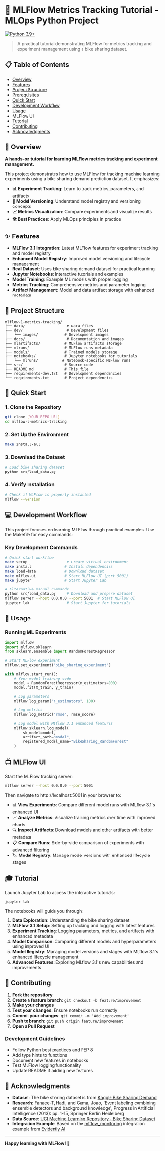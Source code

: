 # 🚀 MLFlow Metrics Tracking Tutorial - MLOps Python Project

[![Python 3.9+](https://img.shields.io/badge/python-3.9+-blue.svg)](https://www.python.org/downloads/)

> A practical tutorial demonstrating MLFlow for metrics tracking and experiment management using a bike sharing dataset.

## 📋 Table of Contents

- [Overview](#-overview)
- [Features](#-features)
- [Project Structure](#-project-structure)
- [Prerequisites](#-prerequisites)
- [Quick Start](#-quick-start)
- [Development Workflow](#-development-workflow)
- [Usage](#-usage)
- [MLFlow UI](#-mlflow-ui)
- [Tutorial](#-tutorial)
- [Contributing](#-contributing)
- [Acknowledgments](#-acknowledgments)

## 🎯 Overview

**A hands-on tutorial for learning MLFlow metrics tracking and experiment management.**

This project demonstrates how to use MLFlow for tracking machine learning experiments using a bike sharing demand prediction dataset. It emphasizes:

- **📊 Experiment Tracking**: Learn to track metrics, parameters, and artifacts
- **🔄 Model Versioning**: Understand model registry and versioning concepts
- **📈 Metrics Visualization**: Compare experiments and visualize results
- **🛠️ Best Practices**: Apply MLOps principles in practice

## ✨ Features

- **MLFlow 3.1 Integration**: Latest MLFlow features for experiment tracking and model registry
- **Enhanced Model Registry**: Improved model versioning and lifecycle management
- **Real Dataset**: Uses bike sharing demand dataset for practical learning
- **Jupyter Notebooks**: Interactive tutorials and examples
- **Model Training**: Example ML models with proper logging
- **Metrics Tracking**: Comprehensive metrics and parameter logging
- **Artifact Management**: Model and data artifact storage with enhanced metadata

## 📂 Project Structure

```text
mlflow-1-metrics-tracking/
├── data/                   # Data files
├── dev/                    # Development files
│   └── images/            # Development images
├── docs/                   # Documentation and images
├── mlartifacts/           # MLFlow artifacts storage
├── mlruns/                # MLFlow runs metadata
├── models/                # Trained models storage
├── notebooks/             # Jupyter notebooks for tutorials
│   └── mlruns/           # Notebook-specific MLFlow runs
├── src/                   # Source code
├── README.md              # This file
├── requirements-dev.txt   # Development dependencies
└── requirements.txt       # Project dependencies
```

## 🚀 Quick Start

### 1. Clone the Repository

```bash
git clone [YOUR_REPO_URL]
cd mlflow-1-metrics-tracking
```

### 2. Set Up the Environment

```bash
make install-all
```

### 3. Download the Dataset

```bash
# Load bike sharing dataset
python src/load_data.py
```

### 4. Verify Installation

```bash
# Check if MLFlow is properly installed
mlflow --version
```

## 💻 Development Workflow

This project focuses on learning MLFlow through practical examples. Use the Makefile for easy commands:

### Key Development Commands

```bash
# Quick start workflow
make setup                  # Create virtual environment
make install               # Install dependencies
make load-data             # Download dataset
make mlflow-ui             # Start MLFlow UI (port 5001)
make jupyter               # Start Jupyter Lab

# Alternative manual commands
python src/load_data.py     # Download and prepare dataset
mlflow server --host 0.0.0.0 --port 5001  # Start MLFlow UI
jupyter lab                 # Start Jupyter for tutorials
```

## 🎯 Usage

### Running ML Experiments

```python
import mlflow
import mlflow.sklearn
from sklearn.ensemble import RandomForestRegressor

# Start MLFlow experiment
mlflow.set_experiment("bike_sharing_experiment")

with mlflow.start_run():
    # Your model training code
    model = RandomForestRegressor(n_estimators=100)
    model.fit(X_train, y_train)

    # Log parameters
    mlflow.log_param("n_estimators", 100)

    # Log metrics
    mlflow.log_metric("rmse", rmse_score)

    # Log model with MLflow 3.1 enhanced features
    mlflow.sklearn.log_model(
        sk_model=model,
        artifact_path="model",
        registered_model_name="BikeSharing_RandomForest"
    )
```

## 📺 MLFlow UI

Start the MLFlow tracking server:

```bash
mlflow server --host 0.0.0.0 --port 5001
```

Then navigate to [http://localhost:5001](http://localhost:5001) in your browser to:

- 📊 **View Experiments**: Compare different model runs with MLflow 3.1's enhanced UI
- 📈 **Analyze Metrics**: Visualize training metrics over time with improved charts
- 🔍 **Inspect Artifacts**: Download models and other artifacts with better metadata
- 📋 **Compare Runs**: Side-by-side comparison of experiments with advanced filtering
- 🏷️ **Model Registry**: Manage model versions with enhanced lifecycle stages

## 🎓 Tutorial

Launch Jupyter Lab to access the interactive tutorials:

```bash
jupyter lab
```

The notebooks will guide you through:

1. **Data Exploration**: Understanding the bike sharing dataset
2. **MLFlow 3.1 Setup**: Setting up tracking and logging with latest features
3. **Experiment Tracking**: Logging parameters, metrics, and artifacts with enhanced metadata
4. **Model Comparison**: Comparing different models and hyperparameters using improved UI
5. **Model Registry**: Managing model versions and stages with MLflow 3.1's enhanced lifecycle management
6. **Advanced Features**: Exploring MLflow 3.1's new capabilities and improvements

## 🤝 Contributing

1. **Fork the repository**
2. **Create a feature branch**: `git checkout -b feature/improvement`
3. **Make your changes**
4. **Test your changes**: Ensure notebooks run correctly
5. **Commit your changes**: `git commit -m 'Add improvement'`
6. **Push to branch**: `git push origin feature/improvement`
7. **Open a Pull Request**

### Development Guidelines

- Follow Python best practices and PEP 8
- Add type hints to functions
- Document new features in notebooks
- Test MLFlow logging functionality
- Update README if adding new features

## 🙏 Acknowledgments

- **Dataset**: The bike sharing dataset is from [Kaggle Bike Sharing Demand](https://www.kaggle.com/c/bike-sharing-demand/data)
- **Research**: Fanaee-T, Hadi, and Gama, Joao, 'Event labeling combining ensemble detectors and background knowledge', Progress in Artificial Intelligence (2013): pp. 1-15, Springer Berlin Heidelberg
- **Data Source**: [UCI Machine Learning Repository - Bike Sharing Dataset](https://archive.ics.uci.edu/ml/datasets/bike+sharing+dataset)
- **Integration Example**: Based on the [mlflow_monitoring](https://github.com/evidentlyai/evidently/tree/main/examples/integrations/mlflow_monitoring) integration example from [Evidently AI](https://www.evidentlyai.com/)

---

**Happy learning with MLFlow! 🎉**
